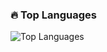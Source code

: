 
### 🔥 Top Languages
![Top Languages](https://github-readme-stats.vercel.app/api/top-langs/?username=oshuptar&layout=compact&theme=radical&hide_border=true)
<!--
**oshuptar/oshuptar** is a ✨ _special_ ✨ repository because its `README.md` (this file) appears on your GitHub profile.

Here are some ideas to get you started:

- 🔭 I’m currently working on ...
- 🌱 I’m currently learning ...
- 👯 I’m looking to collaborate on ...
- 🤔 I’m looking for help with ...
- 💬 Ask me about ...
- 📫 How to reach me: ...
- 😄 Pronouns: ...
- ⚡ Fun fact: ...
-->
